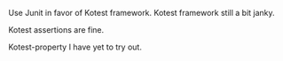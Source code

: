 Use Junit in favor of Kotest framework. Kotest framework still a bit janky.

Kotest assertions are fine.

Kotest-property I have yet to try out.
